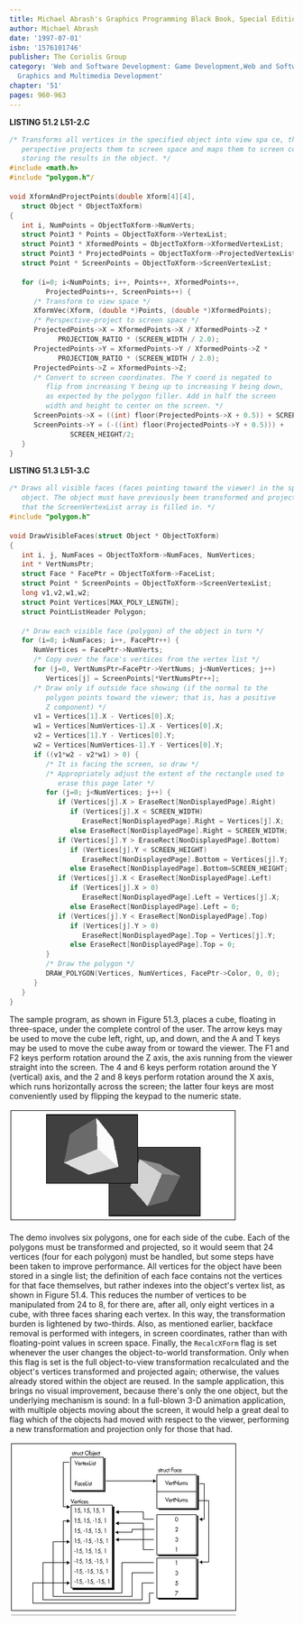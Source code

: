 ```yaml
---
title: Michael Abrash's Graphics Programming Black Book, Special Edition
author: Michael Abrash
date: '1997-07-01'
isbn: '1576101746'
publisher: The Coriolis Group
category: 'Web and Software Development: Game Development,Web and Software Development:
  Graphics and Multimedia Development'
chapter: '51'
pages: 960-963
---
```


**LISTING 51.2 L51-2.C**

```c
/* Transforms all vertices in the specified object into view spa ce, then
   perspective projects them to screen space and maps them to screen coordinates,
   storing the results in the object. */
#include <math.h>
#include "polygon.h"/

void XformAndProjectPoints(double Xform[4][4],
   struct Object * ObjectToXform)
{
   int i, NumPoints = ObjectToXform->NumVerts;
   struct Point3 * Points = ObjectToXform->VertexList;
   struct Point3 * XformedPoints = ObjectToXform->XformedVertexList;
   struct Point3 * ProjectedPoints = ObjectToXform->ProjectedVertexList;
   struct Point * ScreenPoints = ObjectToXform->ScreenVertexList;

   for (i=0; i<NumPoints; i++, Points++, XformedPoints++,
         ProjectedPoints++, ScreenPoints++) {
      /* Transform to view space */
      XformVec(Xform, (double *)Points, (double *)XformedPoints);
      /* Perspective-project to screen space */
      ProjectedPoints->X = XformedPoints->X / XformedPoints->Z *
            PROJECTION_RATIO * (SCREEN_WIDTH / 2.0);
      ProjectedPoints->Y = XformedPoints->Y / XformedPoints->Z *
            PROJECTION_RATIO * (SCREEN_WIDTH / 2.0);
      ProjectedPoints->Z = XformedPoints->Z;
      /* Convert to screen coordinates. The Y coord is negated to
         flip from increasing Y being up to increasing Y being down,
         as expected by the polygon filler. Add in half the screen
         width and height to center on the screen. */
      ScreenPoints->X = ((int) floor(ProjectedPoints->X + 0.5)) + SCREEN_WIDTH/2;
      ScreenPoints->Y = (-((int) floor(ProjectedPoints->Y + 0.5))) +
               SCREEN_HEIGHT/2;
   }
}
```

**LISTING 51.3 L51-3.C**

```c
/* Draws all visible faces (faces pointing toward the viewer) in the specified
   object. The object must have previously been transformed and projected, so
   that the ScreenVertexList array is filled in. */
#include "polygon.h"

void DrawVisibleFaces(struct Object * ObjectToXform)
{
   int i, j, NumFaces = ObjectToXform->NumFaces, NumVertices;
   int * VertNumsPtr;
   struct Face * FacePtr = ObjectToXform->FaceList;
   struct Point * ScreenPoints = ObjectToXform->ScreenVertexList;
   long v1,v2,w1,w2;
   struct Point Vertices[MAX_POLY_LENGTH];
   struct PointListHeader Polygon;

   /* Draw each visible face (polygon) of the object in turn */
   for (i=0; i<NumFaces; i++, FacePtr++) {
      NumVertices = FacePtr->NumVerts;
      /* Copy over the face's vertices from the vertex list */
      for (j=0, VertNumsPtr=FacePtr->VertNums; j<NumVertices; j++)
         Vertices[j] = ScreenPoints[*VertNumsPtr++];
      /* Draw only if outside face showing (if the normal to the
         polygon points toward the viewer; that is, has a positive
         Z component) */
      v1 = Vertices[1].X - Vertices[0].X;
      w1 = Vertices[NumVertices-1].X - Vertices[0].X;
      v2 = Vertices[1].Y - Vertices[0].Y;
      w2 = Vertices[NumVertices-1].Y - Vertices[0].Y;
      if ((v1*w2 - v2*w1) > 0) {
         /* It is facing the screen, so draw */
         /* Appropriately adjust the extent of the rectangle used to
            erase this page later */
         for (j=0; j<NumVertices; j++) {
            if (Vertices[j].X > EraseRect[NonDisplayedPage].Right)
               if (Vertices[j].X < SCREEN_WIDTH)
                  EraseRect[NonDisplayedPage].Right = Vertices[j].X;
               else EraseRect[NonDisplayedPage].Right = SCREEN_WIDTH;
            if (Vertices[j].Y > EraseRect[NonDisplayedPage].Bottom)
               if (Vertices[j].Y < SCREEN_HEIGHT)
                  EraseRect[NonDisplayedPage].Bottom = Vertices[j].Y;
               else EraseRect[NonDisplayedPage].Bottom=SCREEN_HEIGHT;
            if (Vertices[j].X < EraseRect[NonDisplayedPage].Left)
               if (Vertices[j].X > 0)
                  EraseRect[NonDisplayedPage].Left = Vertices[j].X;
               else EraseRect[NonDisplayedPage].Left = 0;
            if (Vertices[j].Y < EraseRect[NonDisplayedPage].Top)
               if (Vertices[j].Y > 0)
                  EraseRect[NonDisplayedPage].Top = Vertices[j].Y;
               else EraseRect[NonDisplayedPage].Top = 0;
         }
         /* Draw the polygon */
         DRAW_POLYGON(Vertices, NumVertices, FacePtr->Color, 0, 0);
      }
   }
}
```

The sample program, as shown in Figure 51.3, places a cube, floating in
three-space, under the complete control of the user. The arrow keys may
be used to move the cube left, right, up, and down, and the A and T keys
may be used to move the cube away from or toward the viewer. The F1 and
F2 keys perform rotation around the Z axis, the axis running from the
viewer straight into the screen. The 4 and 6 keys perform rotation
around the Y (vertical) axis, and the 2 and 8 keys perform rotation
around the X axis, which runs horizontally across the screen; the latter
four keys are most conveniently used by flipping the keypad to the
numeric state.

![**Figure 51.3**  *Sample screens from the 3-D cube program.*](images/51-03.jpg)

The demo involves six polygons, one for each side of the cube. Each of
the polygons must be transformed and projected, so it would seem that 24
vertices (four for each polygon) must be handled, but some steps have
been taken to improve performance. All vertices for the object have been
stored in a single list; the definition of each face contains not the
vertices for that face themselves, but rather indexes into the object's
vertex list, as shown in Figure 51.4. This reduces the number of
vertices to be manipulated from 24 to 8, for there are, after all, only
eight vertices in a cube, with three faces sharing each vertex. In this
way, the transformation burden is lightened by two-thirds. Also, as
mentioned earlier, backface removal is performed with integers, in
screen coordinates, rather than with floating-point values in screen
space. Finally, the `RecalcXForm` flag is set whenever the user
changes the object-to-world transformation. Only when this flag is set
is the full object-to-view transformation recalculated and the object's
vertices transformed and projected again; otherwise, the values already
stored within the object are reused. In the sample application, this
brings no visual improvement, because there's only the one object, but
the underlying mechanism is sound: In a full-blown 3-D animation
application, with multiple objects moving about the screen, it would
help a great deal to flag which of the objects had moved with respect to
the viewer, performing a new transformation and projection only for
those that had.

![**Figure 51.4**  *The object data structure*](images/51-04.jpg)
